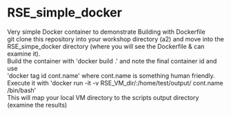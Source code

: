 # RSE_simple_docker
Very simple Docker container to demonstrate Building with Dockerfile  
git clone this repository into your workshop directory (a2) and move into the   
RSE_simpe_docker directory (where you will see the Dockerfile & can examine it).  
Build the container with 'docker build .' and note the final container id and use  
'docker tag id cont.name' where cont.name is something human friendly.  
Execute it with 'docker run -it -v RSE_VM_dir/:/home/test/output/ cont.name /bin/bash'  
This will map your local VM directory to the scripts output directory (examine the results)  
